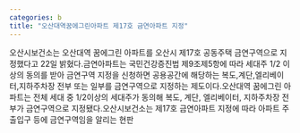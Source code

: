 ```yaml
---
categories: b
title: "오산대역꿈에그린아파트 제17호 금연아파트 지정"
---
```

오산시보건소는 오산대역 꿈에그린 아파트를 오산시 제17호 공동주택 금연구역으로 지정했다고 22일 밝혔다.금연아파트는 국민건강증진법 제9조제5항에 따라 세대주 1/2 이상의 동의를 받아 금연구역 지정을 신청하면 공용공간에 해당하는 복도,계단,엘리베이터,지하주차장 전부 또는 일부를 금연구역으로 지정하는 제도이다.오산대역 꿈에그린 아파트는 전체 세대 중 1/2이상의 세대주가 동의해 복도, 계단, 엘리베이터, 지하주차장 전부가 금연구역으로 지정됐다.오산시보건소는 제17호 금연아파트 지정에 따라 아파트 주출입구 등에 금연구역임을 알리는 현판